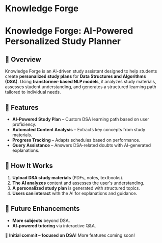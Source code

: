 # Knowledge Forge
# **Knowledge Forge: AI-Powered Personalized Study Planner**  

## 📌 Overview  
Knowledge Forge is an AI-driven study assistant designed to help students create **personalized study plans** for **Data Structures and Algorithms (DSA)**. Using **transformer-based NLP models**, it analyzes study materials, assesses student understanding, and generates a structured learning path tailored to individual needs.  

## 🚀 Features  
- **AI-Powered Study Plan** – Custom DSA learning path based on user proficiency.  
- **Automated Content Analysis** – Extracts key concepts from study materials.  
- **Progress Tracking** – Adapts schedules based on performance.  
- **Query Assistance** – Answers DSA-related doubts with AI-generated explanations.  

## 🎯 How It Works  
1. **Upload DSA study materials** (PDFs, notes, textbooks).  
2. **The AI analyzes** content and assesses the user's understanding.  
3. **A personalized study plan** is generated with structured topics.  
4. **Users can interact** with the AI for explanations and guidance.  

## 📌 Future Enhancements  
- **More subjects** beyond DSA.  
- **AI-powered tutoring** via interactive Q&A.  

🚀 **Initial commit – focused on DSA!** More features coming soon!
